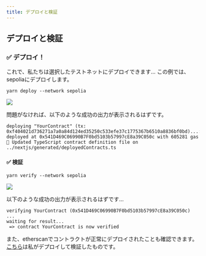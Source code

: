 ```yaml
---
title: デプロイと検証
---
```

## デプロイと検証

### ✅ デプロイ！

これで、私たちは選択したテストネットにデプロイできます... この例では、sepoliaにデプロイします。

```
yarn deploy --network sepolia
```

![](/images/TheGraph-ScaffoldEth2/section-2/2_3_1.png)

問題がなければ、以下のような成功の出力が表示されるはずです。

```
deploying "YourContract" (tx: 0xf404021d736271a7a0a84d124ed35250c533efe37c1775367b6510a8836bf0bd)...: deployed at 0x541D469C06990B7F0bd5103b57997cE8a39C050c with 605281 gas
📝 Updated TypeScript contract definition file on ../nextjs/generated/deployedContracts.ts
```

#### ✅ 検証

```
yarn verify --network sepolia
```

![](/images/TheGraph-ScaffoldEth2/section-2/2_3_2.png)

以下のような成功の出力が表示されるはずです...

```
verifying YourContract (0x541D469C06990B7F0bd5103b57997cE8a39C050c) ...
waiting for result...
 => contract YourContract is now verified
```

また、etherscanでコントラクトが正常にデプロイされたことも確認できます。[こちら](https://sepolia.etherscan.io/address/0x541D469C06990B7F0bd5103b57997cE8a39C050c#code)は私がデプロイして検証したものです。

